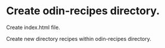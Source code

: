 # Create odin-recipes directory.

Create index.html file.

Create new directory recipes within odin-recipes directory.
